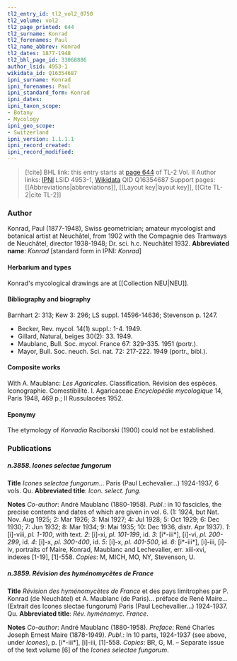 ```yaml
---
tl2_entry_id: tl2_vol2_0750
tl2_volume: vol2
tl2_page_printed: 644
tl2_surname: Konrad
tl2_forenames: Paul
tl2_name_abbrev: Konrad
tl2_dates: 1877-1948
tl2_bhl_page_id: 33068886
author_lsid: 4953-1
wikidata_id: Q16354687
ipni_surname: Konrad
ipni_forenames: Paul
ipni_standard_form: Konrad
ipni_dates: 
ipni_taxon_scope: 
- Botany
- Mycology
ipni_geo_scope: 
- Switzerland
ipni_version: 1.1.1.1
ipni_record_created: 
ipni_record_modified:
---
```


> [!cite] BHL link: this entry starts at [page 644](https://www.biodiversitylibrary.org/page/33068886) of TL-2 Vol. II
> Author links: [IPNI](https://www.ipni.org/a/4953-1) LSID 4953-1, [Wikidata](https://www.wikidata.org/wiki/Q16354687) QID Q16354687
> Support pages: [[Abbreviations|abbreviations]], [[Layout key|layout key]], [[Cite TL-2|cite TL-2]]

### Author

Konrad, Paul (1877-1948), Swiss geometrician; amateur mycologist and botanical artist at Neuchâtel, from 1902 with the Compagnie des Tramways de Neuchâtel, director 1938-1948; Dr. sci. h.c. Neuchâtel 1932. 
**Abbreviated name**: *Konrad* \[standard form in IPNI: *Konrad*\]

#### Herbarium and types

Konrad's mycological drawings are at [[Collection NEU|NEU]].

#### Bibliography and biography

Barnhart 2: 313; Kew 3: 296; LS suppl. 14596-14636; Stevenson p. 1247.
- Becker, Rev. mycol. 14(1) suppl.: 1-4. 1949.
- Gillard, Natural, beiges 30(2): 33. 1949.
- Maublanc, Bull. Soc. mycol. France 67: 329-335. 1951 (portr.).
- Mayor, Bull. Soc. neuch. Sci. nat. 72: 217-222. 1949 (portr., bibl.).

#### Composite works

With A. Maublanc: *Les Agaricales*. Classification. Révision des espèces. Iconographie. Comestibilité. I. Agaricaceae *Encyclopédie mycologique* 14, Paris 1948, 469 p.; II Russulacées 1952.

#### Eponymy

The etymology of *Konradia* Raciborski (1900) could not be established.

### Publications

##### n.3858. Icones selectae fungorum

**Title**
*Icones selectae fungorum*... Paris (Paul Lechevalier...) 1924-1937, 6 vols. Qu.
**Abbreviated title**: *Icon. select. fung.*

**Notes**
*Co-author*: André Maublanc (1880-1958).
*Publ*.: in 10 fascicles, the precise contents and dates of which are given in vol. 6. (1: 1924, but Nat. Nov. Aug 1925; 2: Mar 1926; 3: Mai 1927; 4: Jul 1928; 5: Oct 1929; 6: Dec 1930; 7: Jun 1932; 8: Mar 1934; 9: Mai 1935; 10: Dec 1936, distr. Apr 1937).
*1*: \[i\]-viii, *pl. 1-100*, with text.
*2*: \[i\]-xi, *pl. 101-199*, id.
*3*: \[i\*-iii\*\], \[i\]-vi, *pl. 200-299*, id.
*4*: \[i\]-x, *pl. 300-400*, id.
*5*: \[i\]-x, *pl. 401-500*, id.
*6*: \[i\*-iii\*\], \[i\]-iii, \[i\]-iv, portraits of Maire, Konrad, Maublanc and Lechevalier, err. xiii-xvi, indexes \[1-19\], \[1\]-558.
*Copies*: M, MICH, MO, NY, Stevenson, U.

##### n.3859. Révision des hyménomycètes de France

**Title**
*Révision des hyménomycètes de France* et des pays limitrophes par P. Konrad (de Neuchâtel) et A. Maublanc (de Paris)... préface de René Maire... (Extrait des Icones slectae fungorum) Paris (Paul Lechevallier...) 1924-1937. Qu.
**Abbreviated title**: *Rév. hyménomyc. France*.

**Notes**
*Co-author*: André Maublanc (1880-1958).
*Preface*: René Charles Joseph Ernest Maire (1878-1949).
*Publ*.: In 10 parts, 1924-1937 (see above, under *Icones*), p. \[i\*-iii\*\], \[i\]-iii, \[1\]-558. *Copies*: BR, G, M. – Separate issue of the text volume \[6\] of the *Icones selectae fungorum*.

